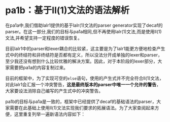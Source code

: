 # pa1b：基于ll(1)文法的语法解析

在pa1a中,我们借助lalr1提供的基于lalr(1)文法的parser generator实现了decaf的parser。在这一部分,我们的目标与pa1a相同,但不再使用lalr(1)文法,而是使用ll(1)文法,并希望支持一定程度的错误恢复。

目前lalr1中的parser和lexer耦合的比较紧，这主要是为了lalr1能更方便地检查产生式中的终结符和非终结符是否都有定义，所以没法分开成单独的lexer和parser，至少我还没有想到什么比较优雅的解决方案。因此，对于本阶段的lexer部分，大家需要把pa1a的内容复制过来。

目前的框架中，为了实现可空的`else`语句，使用的产生式并不完全符合ll(1)文法，对此lalr1会汇报一个冲突警告，**这是最终版本的parser中唯一一个允许的警告**，大家要设法消除自己编写的产生式中的冲突警告。

pa1b的目标与pa1a是一致的，框架中已经提供了decaf的基础语法的parser，大家需要在此基础上使用ll(1)文法实现我们要求的拓展语法。为了大家查阅起来方便，这里重复列举一遍新语法内容如下：
